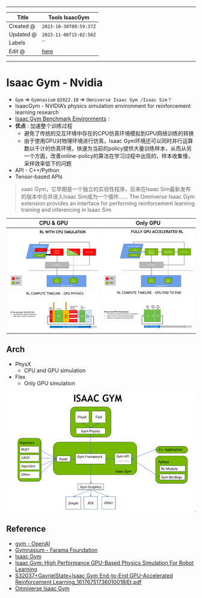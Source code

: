 -----

| Title     | Tools IsaacGym                                        |
| --------- | ----------------------------------------------------- |
| Created @ | `2023-10-30T09:59:37Z`                                |
| Updated @ | `2023-11-06T15:02:56Z`                                |
| Labels    | \`\`                                                  |
| Edit @    | [here](https://github.com/junxnone/aiwiki/issues/452) |

-----

# Isaac Gym - Nvidia

  - `Gym` =\> `Gymnasium` `@2022.10` =\> `Omniverse Isaac Gym /Isaac
    Sim？`
  - IsaacGym - NVIDIA’s physics simulation environment for reinforcement
    learning research
  - [Isaac Gym Benchmark
    Environments](https://github.com/NVIDIA-Omniverse/IsaacGymEnvs?tab=readme-ov-file#isaac-gym-benchmark-environments)
    :
  - **优点** : 加速整个训练过程
      - 避免了传统的交互环境中存在的CPU仿真环境模拟到GPU网络训练的转换
      - 由于使用GPU对物理环境进行仿真，Isaac
        Gym环境还可以同时并行运算数以千计的仿真环境，快速为当前的policy提供大量训练样本，从而从另一个方面，改善online-policy的算法在学习过程中出现的，样本收集慢，采样效率低下的问题
  - API - C++/Python
  - Tensor-based APIs

> saac Gym，它早期是一个独立的实验性程序，后来在Isaac Sim最新发布的版本中合并进入Isaac Sim成为一个插件......
> The Omniverse Isaac Gym extension provides an interface for performing
> reinforcement learning training and inferencing in Isaac Sim

| CPU & GPU                                                    | Only GPU                                                     |
| ------------------------------------------------------------ | ------------------------------------------------------------ |
| ![image](media/3ebc60f0b1cfdcbbbe007d5e64467baa4af66beb.png) | ![image](media/5e07d027ad7490925e54249995d0f8c228145cb9.png) |
| ![image](media/2a1a43b35c8fe69ce6c2b3ae2249d5254564ccd9.png) | ![image](media/dac525bdf0f443d7a6237d49c57d23a19be7f9f1.png) |

## Arch

  - PhysX
      - CPU and GPU simulation
  - Flex
      - Only GPU simulation

![image](media/47e3b11ddd876511292749a48bbe564536af5844.png)

## Reference

  - [gym - OpenAI](https://github.com/openai/gym)
  - [Gymnasium - Farama
    Foundation](https://github.com/Farama-Foundation/Gymnasium)
  - [Isaac Gym](https://developer.nvidia.com/isaac-gym)
  - [Isaac Gym: High Performance GPU-Based Physics Simulation For Robot
    Learning](https://sites.google.com/view/isaacgym-nvidia)
  - [S32037+GavrielState+Isaac Gym End-to-End GPU-Accelerated
    Reinforcement
    Learning\_1617675173601001BlEt.pdf](https://github.com/junxnone/aiwiki/files/13268138/S32037%2BGavrielState%2BIsaac.Gym.End-to-End.GPU-Accelerated.Reinforcement.Learning_1617675173601001BlEt.pdf)
  - [Omniverse Isaac
    Gym](https://docs.omniverse.nvidia.com/isaacsim/latest/isaac_gym_tutorials/index.html?highlight=gym#isaac-gym)
